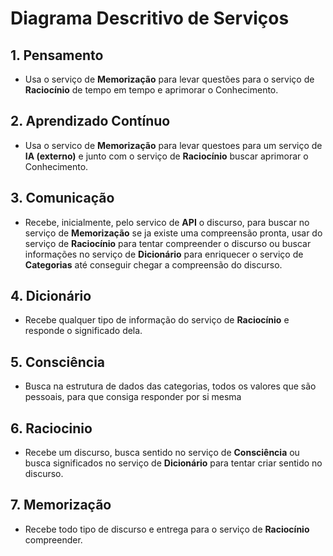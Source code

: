 # Diagrama Descritivo de Serviços

## 1. Pensamento
   - Usa o serviço de **Memorização** para levar questões para o serviço de **Raciocínio** de tempo em tempo e aprimorar o Conhecimento.

## 2. Aprendizado Contínuo
   - Usa o servico de **Memorização** para levar questoes para um serviço de **IA (externo)** e junto com o serviço de **Raciocínio** buscar aprimorar o Conhecimento.

## 3. Comunicação
   - Recebe, inicialmente, pelo servico de **API** o discurso, para buscar no serviço de **Memorização** se ja existe uma compreensão pronta, usar do serviço de **Raciocínio** para tentar compreender o discurso ou buscar informações no serviço de **Dicionário** para enriquecer o serviço de **Categorias** até conseguir chegar a compreensão do discurso.

## 4. Dicionário
   - Recebe qualquer tipo de informação do serviço de **Raciocínio** e responde o significado dela.

## 5. Consciência
   - Busca na estrutura de dados das categorias, todos os valores que são pessoais, para que consiga responder por si mesma

## 6. Raciocinio
   - Recebe um discurso, busca sentido no serviço de **Consciência** ou busca significados no serviço de **Dicionário** para tentar criar sentido no discurso.

## 7. Memorização
   - Recebe todo tipo de discurso e entrega para o serviço de **Raciocínio** compreender.
